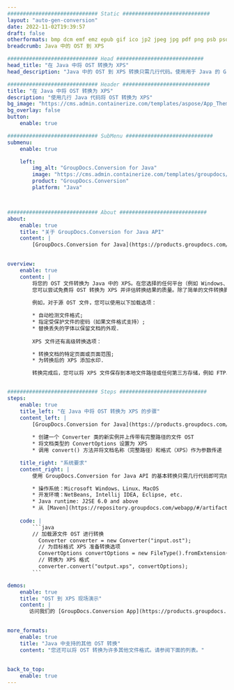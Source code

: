 ```yaml
---
############################# Static ############################
layout: "auto-gen-conversion"
date: 2022-11-02T19:39:57
draft: false
otherformats: bmp dcm emf emz epub gif ico jp2 jpeg jpg pdf png psb psd svg svgz tex tga tif tiff webp wmf wmz xps
breadcrumb: Java 中的 OST 到 XPS

############################# Head ############################
head_title: "在 Java 中将 OST 转换为 XPS"
head_description: "Java 中的 OST 到 XPS 转换只需几行代码。使用用于 Java 的 GroupDocs 文档转换 API 转换 160 多种文件格式"

############################# Header ############################
title: "在 Java 中将 OST 转换为 XPS"
description: "使用几行 Java 代码将 OST 转换为 XPS"
bg_image: "https://cms.admin.containerize.com/templates/aspose/App_Themes/V3/images/bg/header1.png"
bg_overlay: false
button:
    enable: true

############################# SubMenu ############################
submenu:
    enable: true

    left:
        img_alt: "GroupDocs.Conversion for Java"
        image: "https://cms.admin.containerize.com/templates/groupdocs/images/product-logos/90x90-noborder/groupdocs-conversion-java.png"
        product: "GroupDocs.Conversion"
        platform: "Java"



############################# About ############################
about:
    enable: true
    title: "关于 GroupDocs.Conversion for Java API"
    content: |
        [GroupDocs.Conversion for Java](https://products.groupdocs.com/conversion/java/) 是一种高级文件格式转换 API，用于在 Microsoft Office、OpenDocument、PDF、HTML、电子邮件、CAD 等流行图像和文档格式之间进行转换。只需几行代码即可完成更多工作。本机 API 会自动检测原始文档的格式，并提供许多选项来自定义转换后的文档。除了从文档中提取信息的功能外，它还默认支持将转换结果缓存到本地磁盘。但是，任何类型的缓存存储都可以通过实施适当的接口来支持 - Amazon S3、Dropbox、Google Drive、Windows Azure、Reddis 或任何其他接口。
    

overview:
    enable: true
    content: |
        将您的 OST 文件转换为 Java 中的 XPS。在您选择的任何平台（例如 Windows、Linux、macOS）上，只需几行 Java 代码。
        您可以尝试免费将 OST 转换为 XPS 并评估转换结果的质量。除了简单的文件转换脚本外，您还可以尝试更复杂的选项来加载 OST 源文件并存储 XPS 输出。 
        
        例如，对于源 OST 文件，您可以使用以下加载选项：

        * 自动检测文件格式;
        * 指定受保护文件的密码（如果文件格式支持）;
        * 替换丢失的字体以保留文档的外观.
        
        XPS 文件还有高级转换选项：

        * 转换文档的特定页面或页面范围;
        * 为转换后的 XPS 添加水印.

        转换完成后，您可以将 XPS 文件保存到本地文件路径或任何第三方存储，例如 FTP、Amazon S3、Google Drive、Dropbox 等。请注意 - 转换 OST到 XPS，您不需要安装任何额外的软件，例如 MS Office、Open Office、Adobe Acrobat Reader 等。


############################# Steps ############################
steps:
    enable: true
    title_left: "在 Java 中将 OST 转换为 XPS 的步骤"
    content_left: |
        [GroupDocs.Conversion for Java](https://products.groupdocs.com/conversion/java/) 允许开发人员使用几行代码轻松地将 OST 文件转换为 XPS。
        
        * 创建一个 Converter 类的新实例并上传带有完整路径的文件 OST
        * 将文档类型的 ConvertOptions 设置为 XPS
        * 调用 convert() 方法并将文档名称（完整路径）和格式（XPS）作为参数传递

    title_right: "系统要求"
    content_right: |
        使用 GroupDocs.Conversion for Java API 的基本转换只需几行代码即可完成。所有主要平台和操作系统都支持我们的 API。在执行以下代码之前，请确保您的系统上安装了以下先决条件。

        * 操作系统：Microsoft Windows、Linux、MacOS
        * 开发环境：NetBeans, Intellij IDEA, Eclipse, etc.
        * Java runtime: J2SE 6.0 and above
        * 从 [Maven](https://repository.groupdocs.com/webapp/#/artifacts/browse/tree/General/repo/com/groupdocs/groupdocs-conversion) 获取最新的 GroupDocs.Conversion for Java
         
    code: |
        ```java    
        // 加载源文件 OST 进行转换
          Converter converter = new Converter("input.ost");
          // 为目标格式 XPS 准备转换选项
          ConvertOptions convertOptions = new FileType().fromExtension("xps").getConvertOptions();
          // 转换为 XPS 格式
          converter.convert("output.xps", convertOptions);
        ```

demos:
    enable: true
    title: "OST 到 XPS 现场演示"
    content: |
       访问我们的 [GroupDocs.Conversion App](https://products.groupdocs.app/conversion/family) 网站并立即尝试 OST 到 XPS 转换。免费演示具有以下好处
          

more_formats:
    enable: true
    title: "Java 中支持的其他 OST 转换"
    content: "您还可以将 OST 转换为许多其他文件格式。请参阅下面的列表。"
       
       
back_to_top:
    enable: true
---
```

